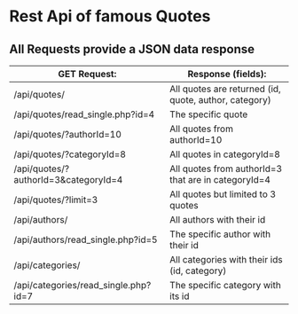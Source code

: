 # Rest Api of famous Quotes

## All Requests provide a JSON data response

GET Request:                               |                Response (fields):    
-------------------------------------- | ----------------------------------       
/api/quotes/                            | All quotes are returned (id,  quote, author, category)
/api/quotes/read_single.php?id=4        | The specific quote
/api/quotes/?authorId=10                | All quotes from authorId=10
/api/quotes/?categoryId=8               | All quotes in categoryId=8
/api/quotes/?authorId=3&categoryId=4    | All quotes from authorId=3 that are in categoryId=4 
/api/quotes/?limit=3                    | All quotes but limited to 3 quotes
/api/authors/                           | All authors with their id
/api/authors/read_single.php?id=5       | The specific author with their id
/api/categories/                        | All categories with their ids (id, category)
/api/categories/read_single.php?id=7    | The specific category with its id











 